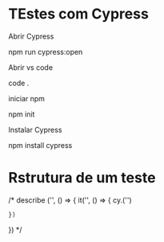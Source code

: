 # TEstes com Cypress

Abrir Cypress

npm run cypress:open

Abrir vs code

code .

iniciar npm

npm init

Instalar Cypress

npm install cypress

# Rstrutura de um teste

/*
describe ('', () => {
    it('', () => {
        cy.('') 

    })
}) */